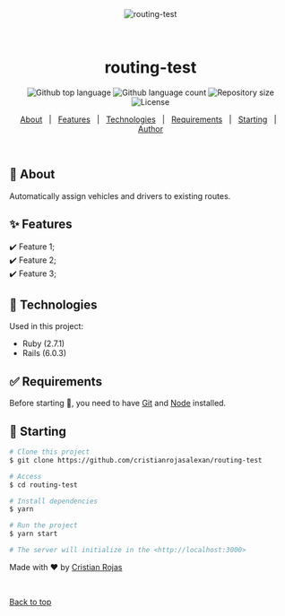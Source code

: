 <div align="center" id="top"> 
  <img src="./.github/app.gif" alt="routing-test" />

  &#xa0;

  <!-- <a href="https://routing-test.netlify.app">Demo</a> -->
</div>

<h1 align="center">routing-test</h1>

<p align="center">
  <img alt="Github top language" src="https://img.shields.io/github/languages/top/cristianrojasalexan/routing-test?color=56BEB8">

  <img alt="Github language count" src="https://img.shields.io/github/languages/count/cristianrojasalexan/routing-test?color=56BEB8">

  <img alt="Repository size" src="https://img.shields.io/github/repo-size/cristianrojasalexan/routing-test?color=56BEB8">

  <img alt="License" src="https://img.shields.io/github/license/cristianrojasalexan/routing-test?color=56BEB8">

  <!-- <img alt="Github issues" src="https://img.shields.io/github/issues/cristianrojasalexan/routing-test?color=56BEB8" /> -->

  <!-- <img alt="Github forks" src="https://img.shields.io/github/forks/cristianrojasalexan/routing-test?color=56BEB8" /> -->

  <!-- <img alt="Github stars" src="https://img.shields.io/github/stars/cristianrojasalexan/routing-test?color=56BEB8" /> -->
</p>

<!-- Status -->

<!-- <h4 align="center"> 
	🚧  routing-test 🚀 Under construction...  🚧
</h4> 

<hr> -->

<p align="center">
  <a href="#dart-about">About</a> &#xa0; | &#xa0; 
  <a href="#sparkles-features">Features</a> &#xa0; | &#xa0;
  <a href="#rocket-technologies">Technologies</a> &#xa0; | &#xa0;
  <a href="#white_check_mark-requirements">Requirements</a> &#xa0; | &#xa0;
  <a href="#checkered_flag-starting">Starting</a> &#xa0; | &#xa0;
  <a href="https://github.com/cristianrojasalexan" target="_blank">Author</a>
</p>

<br>

## :dart: About ##

Automatically assign vehicles and drivers to existing routes.

## :sparkles: Features ##

:heavy_check_mark: Feature 1;\
:heavy_check_mark: Feature 2;\
:heavy_check_mark: Feature 3;

## :rocket: Technologies ##

Used in this project:

- Ruby (2.7.1)
- Rails (6.0.3)

## :white_check_mark: Requirements ##

Before starting :checkered_flag:, you need to have [Git](https://git-scm.com) and [Node](https://nodejs.org/en/) installed.

## :checkered_flag: Starting ##

```bash
# Clone this project
$ git clone https://github.com/cristianrojasalexan/routing-test

# Access
$ cd routing-test

# Install dependencies
$ yarn

# Run the project
$ yarn start

# The server will initialize in the <http://localhost:3000>
```

Made with :heart: by <a href="https://github.com/cristianrojasalexan" target="_blank">Cristian Rojas</a>

&#xa0;

<a href="#top">Back to top</a>
